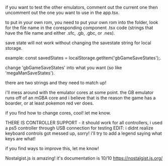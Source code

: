 if you want to test the other emulators, comment out the current one then uncomment out the one you want to use in the app.tsx.

to put in your own rom, you need to put your own rom into the folder, look for the file name in the coresponding component .tsx code (strings that have the file name and either .sfc, .gb, .gbc, or .nes).

save state will not work without changing the savestate string for local storage.

example: const savedStates = localStorage.getItem('gbGameSaveStates');.

change 'gbGameSaveStates' into what you want (so like 'megaManSaveStates').

there are two strings and they need to match up!

i'll mess around with the emulator cores at some point. the GB emulator runs off of an mGBA core and i believe that is the reason the game has a boarder, or at least pokemon red ver does.

if you find how to change cores, cool! let me know.

THERE IS CONTROLLER SUPPORT - it should work for all controllers, i used a ps5 controller through USB connection for testing
EDIT: i didnt realize keyboard controls got messed up, sorry! i'll try to add a legend  saying what keys are what!

if you find ways to improve this, let me know!

Nostalgist.js is amazing! it's documentation is 10/10
https://nostalgist.js.org/
